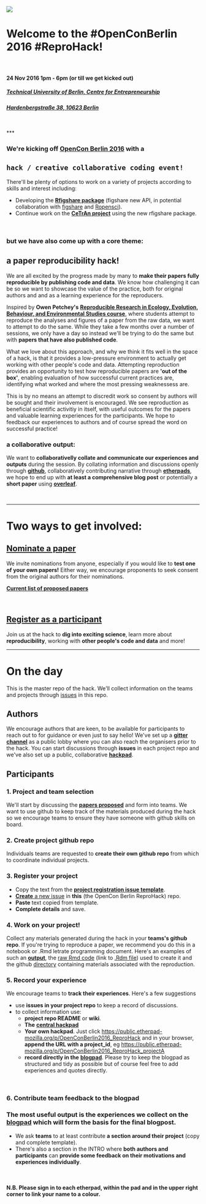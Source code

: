 
![](https://d3n8a8pro7vhmx.cloudfront.net/righttoresearch/pages/1004/features/original/Berlin_-_NB_Banner.png?1473355209)


# Welcome to the **#OpenConBerlin 2016 #ReproHack**!

<br>

#### **24 Nov 2016 1pm - 6pm (or till we get kicked out)**
##### [**Technical University of Berlin, Centre for Entrepreneurship**](http://www.entrepreneurship.tu-berlin.de/menue/willkommen/)
###### [***Hardenbergstraße 38, 10623 Berlin***](https://goo.gl/maps/Q9rMC1vpwpL2)



<br>
***

### We're kicking off [**OpenCon Berlin 2016**](http://www.opencon2016.org/opencon_2016_berlin) with a 
## **`hack / creative collaborative coding event!`**

There'll be plenty of options to work on a variety of projects according to skills and interest including:

- Developing the [**Rfigshare package**](https://github.com/ropensci/rfigshare) (figshare new API, in potential collaboration with [figshare](https://figshare.com/) and [Ropensci](http://ropensci.org/)).
- Continue work on the [**CeTrAn project**](https://github.com/jcolomb/CeTrAn) using the new rfigshare package.

<br>

### but we have also come up with a core theme: 
## a **paper reproducibility hack!**

We are all excited by the progress made by many to **make their papers fully reproducible by publishing code and data**. We know how challenging it can be so we want to showcase the value of the practice, both for original authors and and as a learning experience for the reproducers. 

Inspired by **Owen Petchey's** [**Reproducible Research in Ecology, Evolution, Behaviour, and Environmental Studies course**](https://github.com/opetchey/RREEBES), where students attempt to  reproduce the analyses and figures of a paper from the raw data, we want to attempt to do the same. While they take a few months over a number of sessions, we only have a day so instead we'll be trying to do the same but with **papers that have also published code**. 

What we love about this approach, and why we think it fits well in the space of a hack, is that it provides a low-pressure environment to actually get working with other people's code and data. Attempting reproduction provides an opportunity to test how reproducible papers are **'out of the box'**, enabling evaluation of how successful current practices are, identifying what worked and where the most pressing weaknessess are.

This is by no means an attempt to discredit work so consent by authors will be sought and their involvement is encouraged. We see reproduction as beneficial scientific activitiy in itself, with useful outcomes for the papers and valuable learning experiences for the participants. We hope to feedback our experiences to authors and of course spread the word on successful practice!

### **a collaborative output:**

We want to **collaborativelly collate and communicate our experiences and outputs** during the session. By collating information and discussions openly through [**github**](https://github.com/features), collaboratively contributing narrative through [**etherpads**](http://etherpad.org/), we hope to end up with **at least a comprehensive blog post** or potentially a **short paper** using [**overleaf**](https://www.overleaf.com/?utm_expid=71700200-7.jX1xSGOgQzGKvOn08hBHag.0).

<br>

***

# **Two ways to get involved:**

## **[Nominate a paper](https://goo.gl/forms/DJoAHVDCeWlG92b03)**

We invite nominations from anyone, especially if you would like to **test one of your own papers!** Either way, we encourage proponents to seek consent from the original authors for their nominations. 

[**Current list of proposed papers**](https://annakrystalli.shinyapps.io/OpenConBerlin_reprohack/)

<br>


## [**Register as a participant**](https://www.eventbrite.co.uk/e/opencon-berlin-hackathon-tickets-28890667765)

Join us at the hack to **dig into exciting science**, learn more about **reproducibility**, working with **other people's code and data** and more!


***

# **On the day**

This is the master repo of the hack. We'll collect information on the teams and projects through [issues](https://github.com/annakrystalli/OpenConBerlin_ReproHack/issues) in this repo. 

## **Authors**

We encourage authors that are keen, to be available for participants to reach out to for guidance or even just to say hello! We've set up a [**gitter channel**](https://gitter.im/OCB_ReproHack/Lobby) as a public lobby where you can also reach the organisers prior to the hack. You can start discussions through **issues** in each project repo and we've also set up a public, collaborative [**hackpad**](https://public.etherpad-mozilla.org/p/OpenConBerlin2016_ReproHack).

## **Participants**

### **1. Project and team selection**

We'll start by discussing the [**papers proposed**](https://annakrystalli.shinyapps.io/OpenConBerlin_reprohack/) and form into teams. We want to use github to keep track of the materials produced during the hack so we encourage teams to ensure they have someone with github skills on board. 


### **2. Create project github repo**

 Individuals teams are requested to **create their own github repo** from which to coordinate individual projects.

### **3. Register your project**
- Copy the text from the [**project registration issue template**](https://raw.githubusercontent.com/annakrystalli/OpenConBerlin_ReproHack/master/.github/project_reg_tmpl.md).
- [**Create** a new issue](https://github.com/annakrystalli/OpenConBerlin_ReproHack/issues/new) in **this** (the OpenCon Berlin ReproHack) repo.
- **Paste** text copied from template.
- **Complete details** and save.

### **4. Work on your project!**

Collect any materials generated during the hack in your **teams's github repo**. If you're trying to reproduce a paper, we recommend you do this in a notebook or .Rmd letrate programming document. Here's an examples of such an [**output**](https://rawgit.com/opetchey/RREEBES/master/Beninca_etal_2008_Nature/report/report.html), the [raw Rmd code](https://raw.githubusercontent.com/opetchey/RREEBES/master/Beninca_etal_2008_Nature/report/report.Rmd) (link to [.Rdm file](https://github.com/opetchey/RREEBES/blob/master/Beninca_etal_2008_Nature/report/report.Rmd)) used to create it and the github [directory](https://github.com/opetchey/RREEBES/tree/master/Beninca_etal_2008_Nature) containing materials associated with the reproduction.

### **5. Record your experience**

We encourage teams to **track their experiences**. Here's a few suggestions

- use **issues in your project repo** to keep a record of discussions.
- to collect information use:
    - **project repo README** or **wiki**.
    - **The** [**central hackpad**](https://public.etherpad-mozilla.org/p/OpenConBerlin2016_ReproHack) 
    - **Your own hackpad**. Just click <https://public.etherpad-mozilla.org/p/OpenConBerlin2016_ReproHack> and in your browser, **append the URL with a project_id**, eg <https://public.etherpad-mozilla.org/p/OpenConBerlin2016_ReproHack_projectA>  
    - **record directly in the** [**blogpad**](https://public.etherpad-mozilla.org/p/OpenConBerlin2016_ReproHack_blog). Please try to keep the blogpad as structured and tidy as possible but of course feel free to add experiences and quotes directly.

<br>


### **6. Contribute team feedback to the blogpad**

### The **most useful output** is the **experiences we collect** on the [**blogpad**](https://public.etherpad-mozilla.org/p/OpenConBerlin2016_ReproHack_blog) which will form the basis for the **final blogpost**. 

- We ask **teams** to at least contribute **a section around their project** (copy and complete template). 
- There's also a section in the INTRO where **both authors and participants** can **provide some feedback on their motivations and experiences individually**.

<br>


#### **N.B. Please sign in to each etherpad, within the pad and in the upper right corner to link your name to a colour.** 

